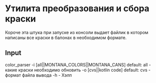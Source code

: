 # Утилита преобразования и сбора краски
Короче эта штука при запуске из консоли выдает файлик в котором написаны все краски в балонах в необходимом формате.

## Input
color_parser
-i [all||MONTANA_COLORS||MONTANA_CANS] default: all - какие краски необходимо обновить 
-o [cvs||kotlin code] default: cvs - формат файла вывода
-h - Хэлп
